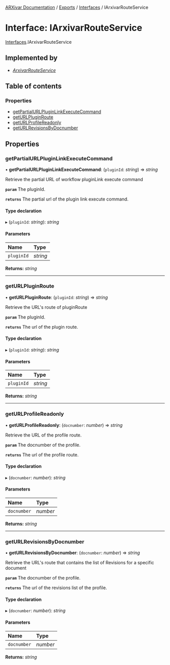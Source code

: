 [ARXivar Documentation](../README.md) / [Exports](../modules.md) / [Interfaces](../modules/interfaces.md) / IArxivarRouteService

# Interface: IArxivarRouteService

[Interfaces](../modules/interfaces.md).IArxivarRouteService

## Implemented by

- [*ArxivarRouteService*](../classes/arxivarrouteservice.arxivarrouteservice-1.md)

## Table of contents

### Properties

- [getPartialURLPluginLinkExecuteCommand](interfaces.iarxivarrouteservice.md#getpartialurlpluginlinkexecutecommand)
- [getURLPluginRoute](interfaces.iarxivarrouteservice.md#geturlpluginroute)
- [getURLProfileReadonly](interfaces.iarxivarrouteservice.md#geturlprofilereadonly)
- [getURLRevisionsByDocnumber](interfaces.iarxivarrouteservice.md#geturlrevisionsbydocnumber)

## Properties

### getPartialURLPluginLinkExecuteCommand

• **getPartialURLPluginLinkExecuteCommand**: (`pluginId`: *string*) => *string*

Retrieve the partial URL of workflow pluginLink execute command

**`param`** The pluginId.

**`returns`** The partial url of the plugin link execute command.

#### Type declaration

▸ (`pluginId`: *string*): *string*

#### Parameters

| Name | Type |
| :------ | :------ |
| `pluginId` | *string* |

**Returns:** *string*

___

### getURLPluginRoute

• **getURLPluginRoute**: (`pluginId`: *string*) => *string*

Retrieve the URL's route of pluginRoute

**`param`** The pluginId.

**`returns`** The url of the plugin route.

#### Type declaration

▸ (`pluginId`: *string*): *string*

#### Parameters

| Name | Type |
| :------ | :------ |
| `pluginId` | *string* |

**Returns:** *string*

___

### getURLProfileReadonly

• **getURLProfileReadonly**: (`docnumber`: *number*) => *string*

Retrieve the URL of the profile route.

**`param`** The docnumber of the profile.

**`returns`** The url of the profile route.

#### Type declaration

▸ (`docnumber`: *number*): *string*

#### Parameters

| Name | Type |
| :------ | :------ |
| `docnumber` | *number* |

**Returns:** *string*

___

### getURLRevisionsByDocnumber

• **getURLRevisionsByDocnumber**: (`docnumber`: *number*) => *string*

Retrieve the URL's route that contains the list of Revisions for a specific document

**`param`** The docnumber of the profile.

**`returns`** The url of the revisions list of the profile.

#### Type declaration

▸ (`docnumber`: *number*): *string*

#### Parameters

| Name | Type |
| :------ | :------ |
| `docnumber` | *number* |

**Returns:** *string*
